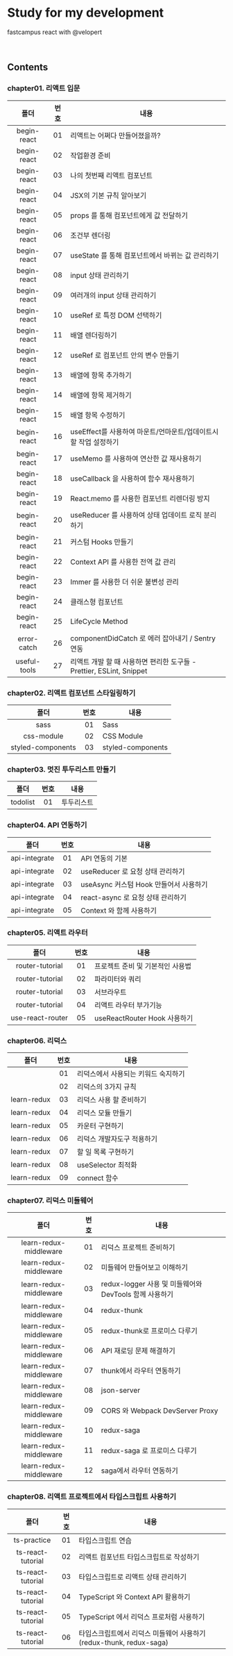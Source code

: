 # Study for my development
fastcampus react with @velopert

<br>

## Contents
### chapter01. 리액트 입문
|폴더|번호|내용|
|:---:|:---:|---|
|begin-react|01|리액트는 어쩌다 만들어졌을까?|
|begin-react|02|작업환경 준비|
|begin-react|03|나의 첫번째 리액트 컴포넌트|
|begin-react|04|JSX의 기본 규칙 알아보기|
|begin-react|05|props 를 통해 컴포넌트에게 값 전달하기|
|begin-react|06|조건부 렌더링|
|begin-react|07|useState 를 통해 컴포넌트에서 바뀌는 값 관리하기|
|begin-react|08|input 상태 관리하기|
|begin-react|09|여러개의 input 상태 관리하기|
|begin-react|10|useRef 로 특정 DOM 선택하기|
|begin-react|11|배열 렌더링하기|
|begin-react|12|useRef 로 컴포넌트 안의 변수 만들기|
|begin-react|13|배열에 항목 추가하기|
|begin-react|14|배열에 항목 제거하기|
|begin-react|15|배열 항목 수정하기|
|begin-react|16|useEffect를 사용하여 마운트/언마운트/업데이트시 할 작업 설정하기|
|begin-react|17|useMemo 를 사용하여 연산한 값 재사용하기|
|begin-react|18|useCallback 을 사용하여 함수 재사용하기|
|begin-react|19|React.memo 를 사용한 컴포넌트 리렌더링 방지|
|begin-react|20|useReducer 를 사용하여 상태 업데이트 로직 분리하기|
|begin-react|21|커스텀 Hooks 만들기|
|begin-react|22|Context API 를 사용한 전역 값 관리|
|begin-react|23|Immer 를 사용한 더 쉬운 불변성 관리|
|begin-react|24|클래스형 컴포넌트|
|begin-react|25|LifeCycle Method|
|error-catch|26|componentDidCatch 로 에러 잡아내기 / Sentry 연동|
|useful-tools|27|리액트 개발 할 때 사용하면 편리한 도구들 - Prettier, ESLint, Snippet|

### chapter02. 리액트 컴포넌트 스타일링하기
|폴더|번호|내용|
|:---:|:---:|---|
|sass|01|Sass|
|css-module|02|CSS Module|
|styled-components|03|styled-components|

### chapter03. 멋진 투두리스트 만들기
|폴더|번호|내용|
|:---:|:---:|---|
|todolist|01|투두리스트|

### chapter04. API 연동하기
|폴더|번호|내용|
|:---:|:---:|---|
|api-integrate|01|API 연동의 기본|
|api-integrate|02|useReducer 로 요청 상태 관리하기|
|api-integrate|03|useAsync 커스텀 Hook 만들어서 사용하기|
|api-integrate|04|react-async 로 요청 상태 관리하기|
|api-integrate|05|Context 와 함께 사용하기|

### chapter05. 리액트 라우터
|폴더|번호|내용|
|:---:|:---:|---|
|router-tutorial|01|프로젝트 준비 및 기본적인 사용법|
|router-tutorial|02|파라미터와 쿼리|
|router-tutorial|03|서브라우트|
|router-tutorial|04|리액트 라우터 부가기능|
|use-react-router|05|useReactRouter Hook 사용하기|

### chapter06. 리덕스
|폴더|번호|내용|
|:---:|:---:|---|
||01|리덕스에서 사용되는 키워드 숙지하기|
||02|리덕스의 3가지 규칙|
|learn-redux|03|리덕스 사용 할 준비하기|
|learn-redux|04|리덕스 모듈 만들기|
|learn-redux|05|카운터 구현하기|
|learn-redux|06|리덕스 개발자도구 적용하기|
|learn-redux|07|할 일 목록 구현하기|
|learn-redux|08|useSelector 최적화|
|learn-redux|09|connect 함수|

### chapter07. 리덕스 미들웨어
|폴더|번호|내용|
|:---:|:---:|---|
|learn-redux-middleware|01|리덕스 프로젝트 준비하기|
|learn-redux-middleware|02|미들웨어 만들어보고 이해하기|
|learn-redux-middleware|03|redux-logger 사용 및 미들웨어와 DevTools 함께 사용하기|
|learn-redux-middleware|04|redux-thunk|
|learn-redux-middleware|05|redux-thunk로 프로미스 다루기|
|learn-redux-middleware|06|API 재로딩 문제 해결하기|
|learn-redux-middleware|07|thunk에서 라우터 연동하기|
|learn-redux-middleware|08|json-server|
|learn-redux-middleware|09|CORS 와 Webpack DevServer Proxy|
|learn-redux-middleware|10|redux-saga|
|learn-redux-middleware|11|redux-saga 로 프로미스 다루기|
|learn-redux-middleware|12|saga에서 라우터 연동하기|

### chapter08. 리액트 프로젝트에서 타입스크립트 사용하기
|폴더|번호|내용|
|:---:|:---:|---|
|ts-practice|01|타입스크립트 연습|
|ts-react-tutorial|02|리액트 컴포넌트 타입스크립트로 작성하기|
|ts-react-tutorial|03|타입스크립트로 리액트 상태 관리하기|
|ts-react-tutorial|04|TypeScript 와 Context API 활용하기|
|ts-react-tutorial|05|TypeScript 에서 리덕스 프로처럼 사용하기|
|ts-react-tutorial|06|타입스크립트에서 리덕스 미들웨어 사용하기 (redux-thunk, redux-saga)|

